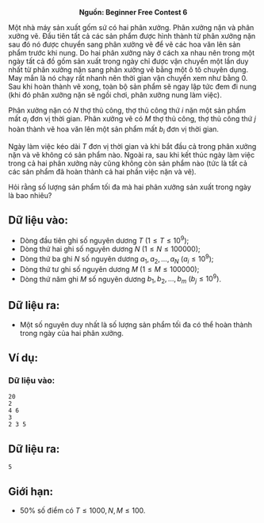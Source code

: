 **<center>Nguồn: Beginner Free Contest 6</center>**

Một nhà máy sản xuất gốm sứ có hai phân xưởng. Phân xưởng nặn và phân xưởng vẽ. Đầu tiên tất cả các sản phẩm được hình thành từ phân xưởng nặn sau đó nó được chuyển sang phân xưởng vẽ để vẽ các hoa văn lên sản phẩm trước khi nung. Do hai phân xưởng này ở cách xa nhau nên trong một ngày tất cả đồ gốm sản xuất trong ngày chỉ được vận chuyển một lần duy nhất từ phân xưởng nặn sang phân xưởng vẽ bằng một ô tô chuyên dụng. May mắn là nó chạy rất nhanh nên thời gian vận chuyển xem như bằng $0$. Sau khi hoàn thành vẽ xong, toàn bộ sản phẩm sẽ ngay lập tức đem đi nung (khi đó phân xưởng nặn sẽ ngồi chơi, phân xưởng nung làm việc).

Phân xưởng nặn có $N$ thợ thủ công, thợ thủ công thứ $i$ nặn một sản phẩm mất $a_i$ đơn vị thời gian. Phân xưởng vẽ có $M$ thợ thủ công, thợ thủ công thứ $j$ hoàn thành vẽ hoa văn lên một sản phẩm mất $b_i$ đơn vị thời gian.

Ngày làm việc kéo dài $T$ đơn vị thời gian và khi bắt đầu cả trong phân xưởng nặn và vẽ không có sản phẩm nào. Ngoài ra, sau khi kết thúc ngày làm việc trong cả hai phân xưởng này cũng không còn sản phẩm nào (tức là tất cả các sản phẩm đã hoàn thành cả hai phần việc nặn và vẽ).

Hỏi rằng số lượng sản phẩm tối đa mà hai phân xưởng sản xuất trong ngày là bao nhiêu?

## Dữ liệu vào:
- Dòng đầu tiên ghi số nguyên dương $T$ $(1 ≤ T ≤ 10^9)$;
- Dòng thứ hai ghi số nguyên dương $N$ $(1 ≤ N ≤ 100000)$;
- Dòng thứ ba ghi $N$ số nguyên dương $a_1, a_2, ..., a_N\ (a_i ≤ 10^9)$;
- Dòng thứ tư ghi số nguyên dương $M\ (1 ≤ M ≤ 100000)$;
- Dòng thứ năm ghi $M$ số nguyên dương $b_1, b_2, ..., b_m\ (b_j ≤ 10^9)$.

## Dữ liệu ra:
- Một số nguyên duy nhất là số lượng sản phẩm tối đa có thể hoàn thành trong ngày của hai phân xưởng.

## Ví dụ:
### Dữ liệu vào:
```
20
2
4 6
3
2 3 5
```

## Dữ liệu ra:
```
5
```

## Giới hạn:
- $50\%$ số điểm có $T ≤ 1000, N, M ≤ 100$.